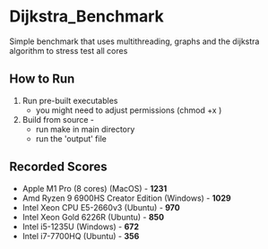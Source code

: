 # Dijkstra_Benchmark
Simple benchmark that uses multithreading, graphs and the dijkstra algorithm to stress test all cores

## How to Run

 1. Run pre-built executables
	 - you might need to adjust permissions (chmod +x <file>)
 2. Build from source - 
	 - run make in main directory
	 - run the 'output' file
## Recorded Scores
- Apple M1 Pro (8 cores) (MacOS) - **1231**
- Amd Ryzen 9 6900HS Creator Edition (Windows) - **1029**
- Intel Xeon CPU E5-2660v3 (Ubuntu) - **970**
- Intel Xeon Gold 6226R (Ubuntu) - **850**
- Intel i5-1235U (Windows) - **672**
- Intel i7-7700HQ (Ubuntu) -  **356**


